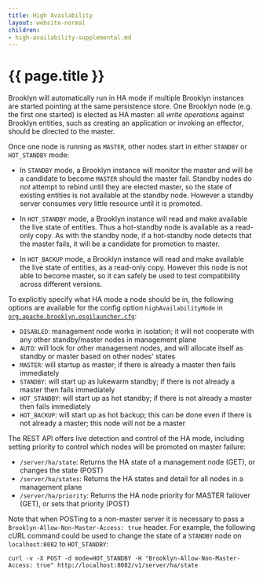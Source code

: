 ```yaml
---
title: High Availability
layout: website-normal
children:
- high-availability-supplemental.md
---
```

# {{ page.title }}

Brooklyn will automatically run in HA mode if multiple Brooklyn instances are started
pointing at the same persistence store.  One Brooklyn node (e.g. the first one started)
is elected as HA master:  all *write operations* against Brooklyn entities, such as creating
an application or invoking an effector, should be directed to the master.

Once one node is running as `MASTER`, other nodes start in either `STANDBY` or `HOT_STANDBY` mode:

* In `STANDBY` mode, a Brooklyn instance will monitor the master and will be a candidate
  to become `MASTER` should the master fail. Standby nodes do *not* attempt to rebind
  until they are elected master, so the state of existing entities is not available at
  the standby node.  However a standby server consumes very little resource until it is
  promoted.
  
* In `HOT_STANDBY` mode, a Brooklyn instance will read and make available the live state of
  entities.  Thus a hot-standby node is available as a read-only copy.
  As with the standby node, if a hot-standby node detects that the master fails,
  it will be a candidate for promotion to master.

* In `HOT_BACKUP` mode, a Brooklyn instance will read and make available the live state of
  entities, as a read-only copy. However this node is not able to become master,
  so it can safely be used to test compatibility across different versions.

To explicitly specify what HA mode a node should be in, the following options are available
for the config option `highAvailabilityMode` in [`org.apache.brooklyn.osgilauncher.cfg`](../paths.html):

* `DISABLED`: management node works in isolation; it will not cooperate with any other standby/master nodes in management plane
* `AUTO`: will look for other management nodes, and will allocate itself as standby or master based on other nodes' states
* `MASTER`: will startup as master; if there is already a master then fails immediately
* `STANDBY`: will start up as lukewarm standby; if there is not already a master then fails immediately
* `HOT_STANDBY`: will start up as hot standby; if there is not already a master then fails immediately
* `HOT_BACKUP`: will start up as hot backup; this can be done even if there is not already a master; this node will not be a master 

The REST API offers live detection and control of the HA mode,
including setting priority to control which nodes will be promoted on master failure:

* `/server/ha/state`: Returns the HA state of a management node (GET),
  or changes the state (POST)
* `/server/ha/states`: Returns the HA states and detail for all nodes in a management plane
* `/server/ha/priority`: Returns the HA node priority for MASTER failover (GET),
  or sets that priority (POST)

Note that when POSTing to a non-master server it is necessary to pass a `Brooklyn-Allow-Non-Master-Access: true` header.
For example, the following cURL command could be used to change the state of a `STANDBY` node on `localhost:8082` to `HOT_STANDBY`:

    curl -v -X POST -d mode=HOT_STANDBY -H "Brooklyn-Allow-Non-Master-Access: true" http://localhost:8082/v1/server/ha/state

